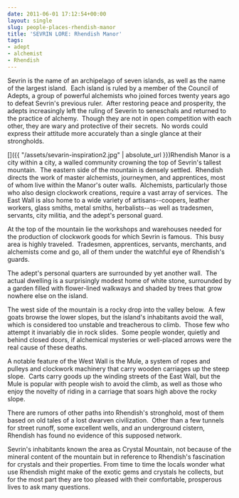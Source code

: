 ```yaml
---
date: 2011-06-01 17:12:54+00:00
layout: single
slug: people-places-rhendish-manor
title: 'SEVRIN LORE: Rhendish Manor'
tags:
- adept
- alchemist
- Rhendish
---
```


Sevrin is the name of an archipelago of seven islands, as well as the name of the largest island.  Each island is ruled by a member of the Council of Adepts, a group of powerful alchemists who joined forces twenty years ago to defeat Sevrin's previous ruler.  After restoring peace and prosperity, the adepts increasingly left the ruling of Severin to seneschals and returned to the practice of alchemy.  Though they are not in open competition with each other, they are wary and protective of their secrets.  No words could express their attitude more accurately than a single glance at their strongholds.

[]({{ "/assets/sevarin-inspiration2.jpg" | absolute_url }})Rhendish Manor is a city within a city, a walled community crowning the top of Sevrin's tallest mountain.  The eastern side of the mountain is densely settled.  Rhendish directs the work of master alchemists, journeymen, and apprentices, most of whom live within the Manor's outer walls.  Alchemists, particularly those who also design clockwork creations, require a vast array of services.  The East Wall is also home to a wide variety of artisans--coopers, leather workers, glass smiths, metal smiths, herbalists--as well as tradesmen, servants, city militia, and the adept's personal guard.

At the top of the mountain lie the workshops and warehouses needed for the production of clockwork goods for which Sevrin is famous.  This busy area is highly traveled.  Tradesmen, apprentices, servants, merchants, and alchemists come and go, all of them under the watchful eye of Rhendish's guards.

The adept's personal quarters are surrounded by yet another wall.  The actual dwelling is a surprisingly modest home of white stone, surrounded by a garden filled with flower-lined walkways and shaded by trees that grow nowhere else on the island.

The west side of the mountain is a rocky drop into the valley below.  A few goats browse the lower slopes, but the island's inhabitants avoid the wall, which is considered too unstable and treacherous to climb.  Those few who attempt it invariably die in rock slides.  Some people wonder, quietly and behind closed doors, if alchemical mysteries or well-placed arrows were the real cause of these deaths.

A notable feature of the West Wall is the Mule, a system of ropes and pulleys and clockwork machinery that carry wooden carriages up the steep slope.  Carts carry goods up the winding streets of the East Wall, but the Mule is popular with people wish to avoid the climb, as well as those who enjoy the novelty of riding in a carriage that soars high above the rocky slope.

There are rumors of other paths into Rhendish's stronghold, most of them based on old tales of a lost dwarven civilization.  Other than a few tunnels for street runoff, some excellent wells, and an underground cistern, Rhendish has found no evidence of this supposed network.

Sevrin's inhabitants known the area as Crystal Mountain, not because of the mineral content of the mountain but in reference to Rhendish's fascination for crystals and their properties. From time to time the locals wonder what use Rhendish might make of the exotic gems and crystals he collects, but for the most part they are too pleased with their comfortable, prosperous lives to ask many questions.
